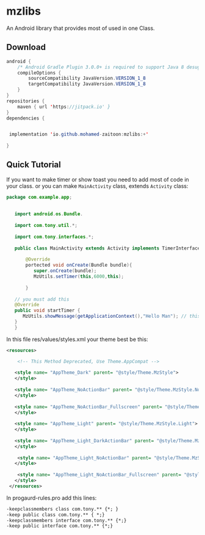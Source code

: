 
# mzlibs




An Android library that provides most of used in one Class.


## Download

```java
android {
    /* Android Gradle Plugin 3.0.0+ is required to support Java 8 desugaring */
    compileOptions {
        sourceCompatibility JavaVersion.VERSION_1_8
        targetCompatibility JavaVersion.VERSION_1_8
    }
}
repositories {
    maven { url 'https://jitpack.io' }
}
dependencies {


 implementation 'io.github.mohamed-zaitoon:mzlibs:+'
 
}
```

## Quick Tutorial

If you want to make timer or show toast you need to add most of code in your class.
or you can make `MainActivity` class, extends  `Activity` class:
```java
package com.example.app;
   
   
   import android.os.Bundle.
   
   import com.tony.util.*;
   
   import com.tony.interfaces.*;
   
   public class MainActivity extends Activity implements TimerInterface {
   
       @Override
       portected void onCreate(Bundle bundle){
          super.onCreate(bundle);
          MzUtils.setTimer(this,6000,this);
           
       }
       
   // you must add this
   @Override 
   public void startTimer {
      MzUtils.showMessage(getApplicationContext(),"Hello Man"); // this Toast message will be show after minute 
   }
   }
 ``` 
 In this file res/values/styles.xml your theme best be this:
```xml
<resources>

	<!-- This Method Deprecated, Use Theme.AppCompat -->
    
   <style name= "AppTheme_Dark" parent= "@style/Theme.MzStyle">
   </style>
   
   <style name= "AppTheme_NoActionBar" parent= "@style/Theme.MzStyle.NoActionBar">
   </style>
   
   <style name= "AppTheme_NoActionBar_Fullscreen" parent= "@style/Theme.MzStyle.NoActionBar.Fullscreen">
   </style>
   
   <style name= "AppTheme_Light" parent= "@style/Theme.MzStyle.Light">
   </style>
   
   <style name= "AppTheme_Light_DarkActionBar" parent= "@style/Theme.MzStyle.Light.DarkActionBar">
   </style>
   
	<style name= "AppTheme_Light_NoActionBar" parent= "@style/Theme.MzStyle.Light.NoActionBar">
   </style>
   
	<style name= "AppTheme_Light_NoActionBar_Fullscreen" parent= "@style/Theme.MzStyle.Light.NoActionBar.Fullscreen">
   </style>
 </resources>
 ```
 In progaurd-rules.pro add this lines:
 ```txt
-keepclassmembers class com.tony.** {*; }
-keep public class com.tony.** { *;}
-keepclassmembers interface com.tony.** {*;}
-keep public interface com.tony.** {*;}
```

 
 
